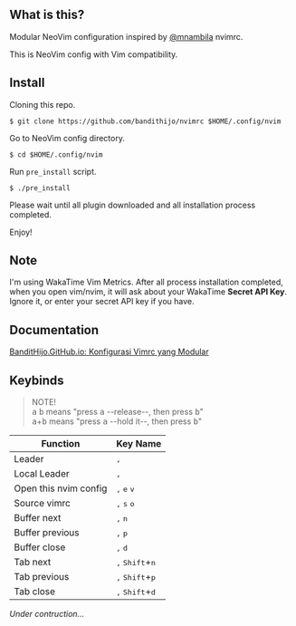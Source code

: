 ## What is this?

Modular NeoVim configuration inspired by [@mnambila](https://github.com/mnabila/nvimrc) nvimrc.

This is NeoVim config with Vim compatibility.

## Install

Cloning this repo.

```
$ git clone https://github.com/bandithijo/nvimrc $HOME/.config/nvim
```

Go to NeoVim config directory.

```
$ cd $HOME/.config/nvim
```

Run `pre_install` script.

```
$ ./pre_install
```

Please wait until all plugin downloaded and all installation process completed.

Enjoy!

## Note

I'm using WakaTime Vim Metrics. After all process installation completed, when you open vim/nvim, it will ask about your WakaTime **Secret API Key**. Ignore it, or enter your secret API key if you have.


## Documentation

[BanditHijo.GitHub.io: Konfigurasi Vimrc yang Modular](https://bandithijo.github.io/blog/konfigurasi-vimrc-yang-modular)

## Keybinds

> NOTE!<br>
> <kbd>a</kbd> <kbd>b</kbd> means "press <kbd>a</kbd> --release--, then press <kbd>b</kbd>"<br>
> <kbd>a</kbd>+<kbd>b</kbd> means "press <kbd>a</kbd> --hold it--, then press <kbd>b</kbd>"

  | Function              | Key Name                                   |
  |-----------------------|--------------------------------------------|
  | Leader                | <kbd>,</kbd>                               |
  | Local Leader          | <kbd>,</kbd>                               |
  | Open this nvim config | <kbd>,</kbd> <kbd>e</kbd> <kbd>v</kbd>     |
  | Source vimrc          | <kbd>,</kbd> <kbd>s</kbd> <kbd>o</kbd>     |
  | Buffer next           | <kbd>,</kbd> <kbd>n</kbd>                  |
  | Buffer previous       | <kbd>,</kbd> <kbd>p</kbd>                  |
  | Buffer close          | <kbd>,</kbd> <kbd>d</kbd>                  |
  | Tab next              | <kbd>,</kbd> <kbd>Shift</kbd>+<kbd>n</kbd> |
  | Tab previous          | <kbd>,</kbd> <kbd>Shift</kbd>+<kbd>p</kbd> |
  | Tab close             | <kbd>,</kbd> <kbd>Shift</kbd>+<kbd>d</kbd> |

*Under contruction...*
